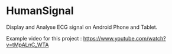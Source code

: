 HumanSignal
===========

Display and Analyse ECG signal on Android Phone and Tablet.

Example video for this project : https://www.youtube.com/watch?v=tMpALnC_WTA
